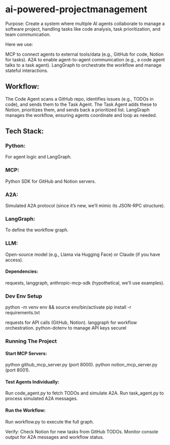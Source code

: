 # ai-powered-projectmanagement
Purpose: Create a system where multiple AI agents collaborate to manage a software project, handling tasks like code analysis, task prioritization, and team communication. 

Here we use:

MCP to connect agents to external tools/data (e.g., GitHub for code, Notion for tasks).
A2A to enable agent-to-agent communication (e.g., a code agent talks to a task agent).
LangGraph to orchestrate the workflow and manage stateful interactions.


## Workflow:

The Code Agent scans a GitHub repo, identifies issues (e.g., TODOs in code), and sends them to the Task Agent.
The Task Agent adds these to Notion, prioritizes them, and sends back a prioritized list.
LangGraph manages the workflow, ensuring agents coordinate and loop as needed.

## Tech Stack:

### Python: 
For agent logic and LangGraph.
### MCP: 
Python SDK for GitHub and Notion servers.
### A2A: 
Simulated A2A protocol (since it’s new, we’ll mimic its JSON-RPC structure).
### LangGraph: 
To define the workflow graph.
### LLM: 
Open-source model (e.g., Llama via Hugging Face) or Claude (if you have access).

#### Dependencies: 
requests, langgraph, anthropic-mcp-sdk (hypothetical, we’ll use examples).

### Dev Env Setup
python -m venv env && source env/bin/activate
pip install -r requirements.txt

requests for API calls (GitHub, Notion).
langgraph for workflow orchestration.
python-dotenv to manage API keys securel


### Running The Project

#### Start MCP Servers:
python github_mcp_server.py (port 8000).
python notion_mcp_server.py (port 8001).
#### Test Agents Individually:
Run code_agent.py to fetch TODOs and simulate A2A.
Run task_agent.py to process simulated A2A messages.

#### Run the Workflow:
Run workflow.py to execute the full graph.

Verify:
Check Notion for new tasks from GitHub TODOs.
Monitor console output for A2A messages and workflow status.